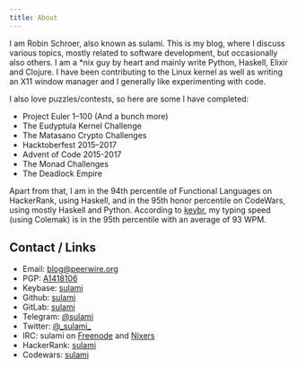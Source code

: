 ```yaml
---
title: About
---
```


I am Robin Schroer, also known as sulami. This is my blog, where I discuss
various topics, mostly related to software development, but occasionally also
others. I am a \*nix guy by heart and mainly write Python, Haskell, Elixir and
Clojure. I have been contributing to the Linux kernel as well as writing an X11
window manager and I generally like experimenting with code.

I also love puzzles/contests, so here are some I have completed:

- Project Euler 1–100 (And a bunch more)
- The Eudyptula Kernel Challenge
- The Matasano Crypto Challenges
- Hacktoberfest 2015–2017
- Advent of Code 2015-2017
- The Monad Challenges
- The Deadlock Empire

Apart from that, I am in the 94th percentile of Functional Languages on
HackerRank, using Haskell, and in the 95th honor percentile on CodeWars, using
mostly Haskell and Python. According to [keybr](keybr.com), my typing speed
(using Colemak) is in the 95th percentile with an average of 93 WPM.

## Contact / Links

- Email: [blog@peerwire.org](mailto:blog@peerwire.org)
- PGP: [A1418106](/raw/pubkey.txt)
- Keybase: [sulami](https://keybase.io/sulami)
- Github: [sulami](https://github.com/sulami)
- GitLab: [sulami](https://gitlab.com/sulami)
- Telegram: [\@sulami](https://telegram.me/sulami)
- Twitter: [\@\_sulami\_](https://twitter.com/_sulami_)
- IRC: sulami on [Freenode](irc://irc.freenode.net) and
  [Nixers](irc://irc.nixers.net)
- HackerRank: [sulami](https://hackerrank.com/sulami)
- Codewars: [sulami](https://www.codewars.com/users/sulami)
